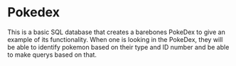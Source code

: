 # Pokedex
This is a basic SQL database that creates a barebones PokeDex to give an example of its functionality. 
When one is looking in the PokeDex, they will be able to identify pokemon based on their type and ID number and be able to make querys based on that. 
